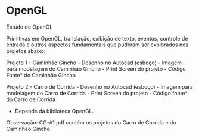 # OpenGL
Estudo de OpenGL

Primitivas em OpenGL, translação, exibição de texto, eventos, controle de entrada e outros aspectos fundamentais que puderam ser explorados nos projetos abaixo: 

Projeto 1 - Caminhão Gincho
	- Desenho no Autocad (esboço)
	- Imagem para modelagem do Caminhão Gincho
	- Print Screen do projeto
	- Código Fonte* do Caminhão Gincho

Projeto 2 - Carro de Corrida
	- Desenho no Autocad (esboço)
	- Imagem para modelagem do Carro de Corrida
	- Print Screen do projeto
	- Código fonte* do Carro de Corrida


* Depende da biblioteca OpenGL.

Observação:
CG-A1.pdf contém os projetos do Carro de Corrida e do Caminhão Gincho

